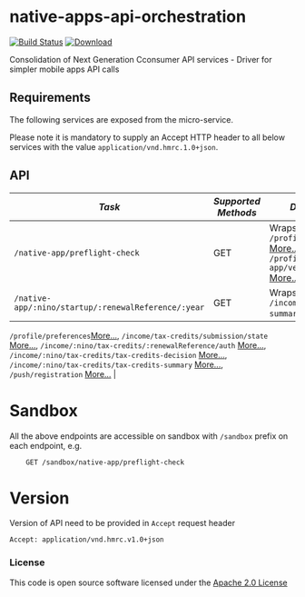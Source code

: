 # native-apps-api-orchestration

[![Build Status](https://travis-ci.org/hmrc/native-apps-api-orchestration.svg?branch=master)](https://travis-ci.org/hmrc/native-apps-api-orchestration) [ ![Download](https://api.bintray.com/packages/hmrc/releases/native-apps-api-orchestration/images/download.svg) ](https://bintray.com/hmrc/releases/native-apps-api-orchestration/_latestVersion)

Consolidation of Next Generation Cconsumer API services - Driver for simpler mobile apps API calls

Requirements
------------

The following services are exposed from the micro-service.

Please note it is mandatory to supply an Accept HTTP header to all below services with the value ```application/vnd.hmrc.1.0+json```.


API
---

| *Task* | *Supported Methods* | *Description* |
|--------|----|----|
| ```/native-app/preflight-check``` | GET | Wraps Service Calls ```/profile/accounts``` [More...](docs/accounts.md) and ```/profile/native-app/version-check``` [More...](docs/versionCheck.md) |
| ```/native-app/:nino/startup/:renewalReference/:year``` | GET | Wraps Service Calls ```/income/:nino/tax-summary/:year```[More...](docs/tax-summary.md),
 ```/profile/preferences```[More...](docs/preferences.md), ```/income/tax-credits/submission/state``` [More...](docs/tax-credits-submission-state.md), 
 ```/income/:nino/tax-credits/:renewalReference/auth``` [More...](docs/authenticate.md), ```/income/:nino/tax-credits/tax-credits-decision``` [More...](docs/tax-credit-decision.md),
 ```/income/:nino/tax-credits/tax-credits-summary``` [More...](docs/tax-credits-summary.md), ```/push/registration``` [More...](docs/registration.md) |

# Sandbox
All the above endpoints are accessible on sandbox with `/sandbox` prefix on each endpoint, e.g.
```
    GET /sandbox/native-app/preflight-check
```

# Version
Version of API need to be provided in `Accept` request header
```
Accept: application/vnd.hmrc.v1.0+json
```


### License

This code is open source software licensed under the [Apache 2.0 License]("http://www.apache.org/licenses/LICENSE-2.0.html")
